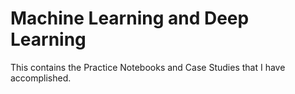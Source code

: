 # Machine Learning and Deep Learning

This contains the Practice Notebooks and Case Studies that I have accomplished.
